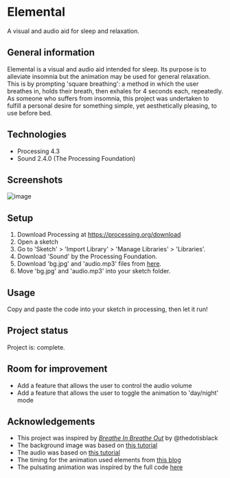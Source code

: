 # Elemental
A visual and audio aid for sleep and relaxation.

## General information
Elemental is a visual and audio aid intended for sleep. Its purpose is to alleviate insomnia but the animation may be used for general relaxation. This is by prompting 'square breathing': a method in which the user breathes in, holds their breath, then exhales for 4 seconds each, repeatedly. As someone who suffers from insomnia, this project was undertaken to fulfill a personal desire for something simple, yet aesthetically pleasing, to use before bed.

## Technologies
* Processing 4.3
* Sound 2.4.0 (The Processing Foundation)

## Screenshots
![image](https://github.com/user-attachments/assets/0ce20e1d-7e5c-4f25-bca8-74e4ea16bd43)

## Setup
1. Download Processing at https://processing.org/download
2. Open a sketch
3. Go to 'Sketch' > 'Import Library' > 'Manage Libraries' > 'Libraries'.
4. Download 'Sound' by the Processing Foundation.
5. Download 'bg.jpg' and 'audio.mp3' files from [here]([url](https://github.com/candy-dot/elemental)).
6. Move 'bg.jpg' and 'audio.mp3' into your sketch folder.

## Usage
Copy and paste the code into your sketch in processing, then let it run!

## Project status
Project is: complete.

## Room for improvement
* Add a feature that allows the user to control the audio volume
* Add a feature that allows the user to toggle the animation to 'day/night' mode

## Acknowledgements
* This project was inspired by [_Breathe In Breathe Out_](https://www.youtube.com/watch?v=5-ttqEsf518) by @thedotisblack
* The background image was based on [this tutorial](https://www.youtube.com/watch?v=t8yh9ycFgDI)
* The audio was based on [this tutorial](https://www.youtube.com/watch?v=I6fG1wneXWo)
* The timing for the animation used elements from [this blog](https://forum.arduino.cc/t/using-millis-for-timing-a-beginners-guide/483573)
* The pulsating animation was inspired by the full code [here](http://vormplus.be/blog/article/an-introduction-to-processing-part-ii)
